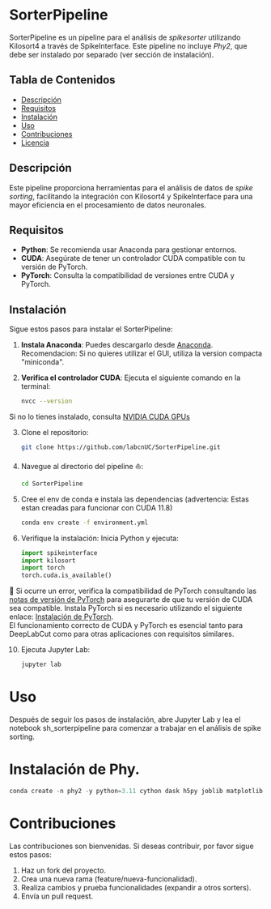 # SorterPipeline

SorterPipeline es un pipeline para el análisis de *spikesorter* utilizando Kilosort4 a través de SpikeInterface. Este pipeline no incluye *Phy2*, que debe ser instalado por separado (ver sección de instalación).

## Tabla de Contenidos

- [Descripción](#descripción)
- [Requisitos](#requisitos)
- [Instalación](#instalación)
- [Uso](#uso)
- [Contribuciones](#contribuciones)
- [Licencia](#licencia)

## Descripción

Este pipeline proporciona herramientas para el análisis de datos de *spike sorting*, facilitando la integración con Kilosort4 y SpikeInterface para una mayor eficiencia en el procesamiento de datos neuronales.

## Requisitos

- **Python**: Se recomienda usar Anaconda para gestionar entornos.
- **CUDA**: Asegúrate de tener un controlador CUDA compatible con tu versión de PyTorch.
- **PyTorch**: Consulta la compatibilidad de versiones entre CUDA y PyTorch.

## Instalación

Sigue estos pasos para instalar el SorterPipeline:

1. **Instala Anaconda**: Puedes descargarlo desde [Anaconda](https://www.anaconda.com/download). Recomendacion: Si no quieres utilizar el GUI, utiliza la version compacta "miniconda".
   
2. **Verifica el controlador CUDA**: Ejecuta el siguiente comando en la terminal:
   ```bash
   nvcc --version
    ```
Si no lo tienes instalado, consulta [NVIDIA CUDA GPUs](https://developer.nvidia.com/cuda-gpus#compute)

3. Clone el repositorio:
    ```bash
    git clone https://github.com/labcnUC/SorterPipeline.git
    ```
4. Navegue al directorio del pipeline ⛵:
    ```bash
    cd SorterPipeline
    ```
9. Cree el env de conda e instala las dependencias (advertencia: Estas estan creadas para funcionar con CUDA 11.8)
    ```bash
    conda env create -f environment.yml
    ```
6. Verifique la instalación: Inicia Python y ejecuta:

    ```python
    import spikeinterface
    import kilosort
    import torch
    torch.cuda.is_available()
    ```
🚨 Si ocurre un error, verifica la compatibilidad de PyTorch consultando las [notas de versión de PyTorch](https://github.com/pytorch/pytorch/blob/main/RELEASE.md)  para asegurarte de que tu versión de CUDA sea compatible. Instala PyTorch si es necesario utilizando el siguiente enlace: [Instalación de PyTorch](https://pytorch.org/get-started/locally/).  
El funcionamiento correcto de CUDA y PyTorch es esencial tanto para DeepLabCut como para otras aplicaciones con requisitos similares.

10. Ejecuta Jupyter Lab:
    ```bash
    jupyter lab
    ```
# Uso
Después de seguir los pasos de instalación, abre Jupyter Lab y lea el notebook sh_sorterpipeline para comenzar a trabajar en el análisis de spike sorting.

# Instalación de Phy.
```python
conda create -n phy2 -y python=3.11 cython dask h5py joblib matplotlib numpy pillow pip pyopengl pyqt pyqtwebengine pytest python qtconsole requests responses scikit-learn scipy traitlets
```

# Contribuciones
Las contribuciones son bienvenidas. Si deseas contribuir, por favor sigue estos pasos:

1. Haz un fork del proyecto.
2. Crea una nueva rama (feature/nueva-funcionalidad).
3. Realiza cambios y prueba funcionalidades (expandir a otros sorters).
4. Envía un pull request.
